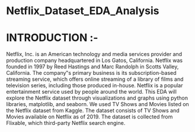 # Netflix_Dataset_EDA_Analysis

# INTRODUCTION :-
Netflix, Inc. is an American technology and media services provider and production 
company headquartered in Los Gatos, California. Netflix was founded in 1997 by Reed 
Hastings and Marc Randolph in Scotts Valley, California. The company‟s primary business is its 
subscription-based streaming service, which offers online streaming of a library of films and 
television series, including those produced in-house.
Netflix is a popular entertainment service used by people around the world. This EDA will explore 
the Netflix dataset through visualizations and graphs using python libraries, matplotlib, and 
seaborn.
We used TV Shows and Movies listed on the Netflix dataset from Kaggle. The dataset consists of 
TV Shows and Movies available on Netflix as of 2019. The dataset is collected from Flixable, 
which third-party Netflix search engine.
